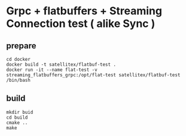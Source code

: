 # Grpc + flatbuffers + Streaming Connection test ( alike Sync )

## prepare
```
cd docker
docker build -t satellitex/flatbuf-test .
docker run -it --name flat-test -v streaming_flatbuffers_grpc:/opt/flat-test satellitex/flatbuf-test /bin/bash
```


## build
```
mkdir buid
cd build
cmake ..
make
```